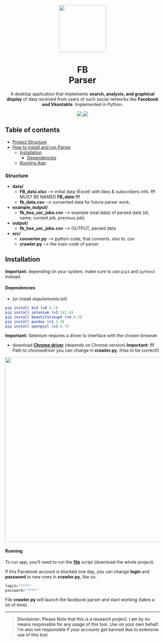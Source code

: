 <p align="center">
  <img src="https://i.imgur.com/SPYT1zV.png" width="154">
  <h1 align="center">FB <br/>Parser</h1>
  <p align="center">A desktop application that implements <b>search, analysis, and graphical display</b> of data
  received from users of such social networks like <b>Facebook and Vkontakte</b>.
Implemented in Python.<p>
  <p align="center">
	<a href="https://www.python.org/">
    <img src="https://img.shields.io/badge/built%20with-Python3-ffc0cb.svg" />
    </a>
    <a href="https://github.com/SeleniumHQ/selenium">
    <img src="https://img.shields.io/badge/built%20with-Selenium-7fffd4.svg" />
    </a>
  </p>
</p>


## Table of contents
- [Project Structure](#structure)
- [How to install and run Parser](#installation)
  * [Installation](#installation)
	* [Dependencies](#dependencies)
  * [Running App](#running)

### Structure

* **data/**
    - **FB_data.xlsx** --> initial data (Excel) with likes & subscribers info.  **!!!** MUST BE NAMED ***FB_data*** **!!!**
    - **fb_data.csv** --> converted data for future parser work.
* **example_output/**
    - **fb_hse_usr_jobs.csv** --> example (real data) of parsed data (id, name, current job, previous job).
* **output/**
    - **fb_hse_usr_jobs.csv** --> OUTPUT, parsed data
* **src/**
    - **convertor.py** --> python code, that converts .xlsx to .csv
    - **crawler.py** --> the main code of parser

## **Installation**

__Important:__ depending on your system, make sure to use `pip3` and `python3` instead.
#### Dependencies
* (or install *requirements.txt*)
```elm
pip install bs4 (v0.0.1)
pip install selenium (v3.141.0)
pip install beautifulsoup4 (v4.9.3)
pip install pandas (v1.2.4)
pip install openpyxl (v3.0.7)
```

__Important:__ Selenium requires a driver to interface with the chosen browser.  
* download **[Chrome driver](https://sites.google.com/a/chromium.org/chromedriver/downloads)** (depends on Chrome version)
__Important:__ **!!!**  Path to *chromedriver* you can change in **crawler.py**. (Has to be correct!)
<img src="https://i.imgur.com/QMXptaq.png" width="600">

#### Running

To run app, you'll need to run the **[file](https://github.com/DoktaPola/fb_parser/blob/main/src/crawler.py)** script (download the whole project).

If this Facebook account is blocked one day, you can change **login** and **password** to new ones in **crawler.py**, like so:
```python
login="****"
password="****"
```

File **crawler.py** will launch the facebook parser and start working (takes a lot of time).

---

> **Disclaimer**<a name="disclaimer" />: Please Note that this is a research project. I am by no means responsible for any usage of this tool. Use on your own behalf. I'm also not responsible if your accounts get banned due to extensive use of this tool.
